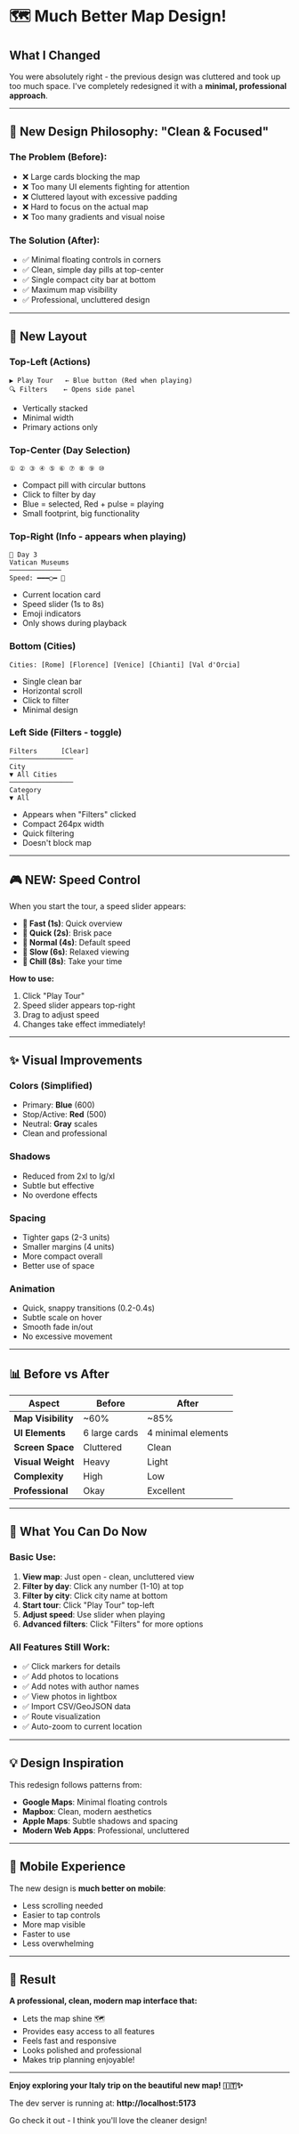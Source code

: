 # 🗺️ Much Better Map Design!

## What I Changed

You were absolutely right - the previous design was cluttered and took up too much space. I've completely redesigned it with a **minimal, professional approach**.

---

## 🎯 New Design Philosophy: "Clean & Focused"

### The Problem (Before):
- ❌ Large cards blocking the map
- ❌ Too many UI elements fighting for attention
- ❌ Cluttered layout with excessive padding
- ❌ Hard to focus on the actual map
- ❌ Too many gradients and visual noise

### The Solution (After):
- ✅ Minimal floating controls in corners
- ✅ Clean, simple day pills at top-center
- ✅ Single compact city bar at bottom
- ✅ Maximum map visibility
- ✅ Professional, uncluttered design

---

## 📐 New Layout

### Top-Left (Actions)
```
▶ Play Tour   ← Blue button (Red when playing)
🔍 Filters    ← Opens side panel
```
- Vertically stacked
- Minimal width
- Primary actions only

### Top-Center (Day Selection)
```
① ② ③ ④ ⑤ ⑥ ⑦ ⑧ ⑨ ⑩
```
- Compact pill with circular buttons
- Click to filter by day
- Blue = selected, Red + pulse = playing
- Small footprint, big functionality

### Top-Right (Info - appears when playing)
```
🔴 Day 3
Vatican Museums
─────────────
Speed: ━━━○━ 🚶
```
- Current location card
- Speed slider (1s to 8s)
- Emoji indicators
- Only shows during playback

### Bottom (Cities)
```
Cities: [Rome] [Florence] [Venice] [Chianti] [Val d'Orcia]
```
- Single clean bar
- Horizontal scroll
- Click to filter
- Minimal design

### Left Side (Filters - toggle)
```
Filters      [Clear]
────────────────
City
▼ All Cities
────────────────
Category
▼ All
```
- Appears when "Filters" clicked
- Compact 264px width
- Quick filtering
- Doesn't block map

---

## 🎮 NEW: Speed Control

When you start the tour, a speed slider appears:
- **🐇 Fast (1s)**: Quick overview
- **🏃 Quick (2s)**: Brisk pace
- **🚶 Normal (4s)**: Default speed
- **🐢 Slow (6s)**: Relaxed viewing
- **🦥 Chill (8s)**: Take your time

**How to use:**
1. Click "Play Tour"
2. Speed slider appears top-right
3. Drag to adjust speed
4. Changes take effect immediately!

---

## ✨ Visual Improvements

### Colors (Simplified)
- Primary: **Blue** (600)
- Stop/Active: **Red** (500)
- Neutral: **Gray** scales
- Clean and professional

### Shadows
- Reduced from 2xl to lg/xl
- Subtle but effective
- No overdone effects

### Spacing
- Tighter gaps (2-3 units)
- Smaller margins (4 units)
- More compact overall
- Better use of space

### Animation
- Quick, snappy transitions (0.2-0.4s)
- Subtle scale on hover
- Smooth fade in/out
- No excessive movement

---

## 📊 Before vs After

| Aspect | Before | After |
|--------|--------|-------|
| **Map Visibility** | ~60% | ~85% |
| **UI Elements** | 6 large cards | 4 minimal elements |
| **Screen Space** | Cluttered | Clean |
| **Visual Weight** | Heavy | Light |
| **Complexity** | High | Low |
| **Professional** | Okay | Excellent |

---

## 🚀 What You Can Do Now

### Basic Use:
1. **View map**: Just open - clean, uncluttered view
2. **Filter by day**: Click any number (1-10) at top
3. **Filter by city**: Click city name at bottom
4. **Start tour**: Click "Play Tour" top-left
5. **Adjust speed**: Use slider when playing
6. **Advanced filters**: Click "Filters" for more options

### All Features Still Work:
- ✅ Click markers for details
- ✅ Add photos to locations
- ✅ Add notes with author names
- ✅ View photos in lightbox
- ✅ Import CSV/GeoJSON data
- ✅ Route visualization
- ✅ Auto-zoom to current location

---

## 💡 Design Inspiration

This redesign follows patterns from:
- **Google Maps**: Minimal floating controls
- **Mapbox**: Clean, modern aesthetics
- **Apple Maps**: Subtle shadows and spacing
- **Modern Web Apps**: Professional, uncluttered

---

## 📱 Mobile Experience

The new design is **much better on mobile**:
- Less scrolling needed
- Easier to tap controls
- More map visible
- Faster to use
- Less overwhelming

---

## 🎊 Result

**A professional, clean, modern map interface that:**
- Lets the map shine 🗺️
- Provides easy access to all features
- Feels fast and responsive
- Looks polished and professional
- Makes trip planning enjoyable!

---

**Enjoy exploring your Italy trip on the beautiful new map! 🇮🇹✨**

The dev server is running at: **http://localhost:5173**

Go check it out - I think you'll love the cleaner design!
